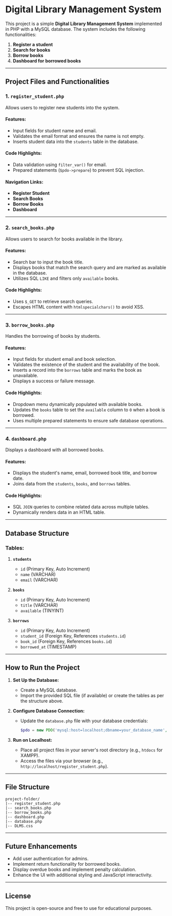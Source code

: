 # Digital Library Management System

This project is a simple **Digital Library Management System** implemented in PHP with a MySQL database. The system includes the following functionalities:

1. **Register a student**
2. **Search for books**
3. **Borrow books**
4. **Dashboard for borrowed books**

---

## Project Files and Functionalities

### 1. **`register_student.php`**
Allows users to register new students into the system.

#### Features:
- Input fields for student name and email.
- Validates the email format and ensures the name is not empty.
- Inserts student data into the `students` table in the database.

#### Code Highlights:
- Data validation using `filter_var()` for email.
- Prepared statements (`$pdo->prepare`) to prevent SQL injection.

#### Navigation Links:
- **Register Student**
- **Search Books**
- **Borrow Books**
- **Dashboard**

---

### 2. **`search_books.php`**
Allows users to search for books available in the library.

#### Features:
- Search bar to input the book title.
- Displays books that match the search query and are marked as available in the database.
- Utilizes SQL `LIKE` and filters only `available` books.

#### Code Highlights:
- Uses `$_GET` to retrieve search queries.
- Escapes HTML content with `htmlspecialchars()` to avoid XSS.

---

### 3. **`borrow_books.php`**
Handles the borrowing of books by students.

#### Features:
- Input fields for student email and book selection.
- Validates the existence of the student and the availability of the book.
- Inserts a record into the `borrows` table and marks the book as unavailable.
- Displays a success or failure message.

#### Code Highlights:
- Dropdown menu dynamically populated with available books.
- Updates the `books` table to set the `available` column to `0` when a book is borrowed.
- Uses multiple prepared statements to ensure safe database operations.

---

### 4. **`dashboard.php`**
Displays a dashboard with all borrowed books.

#### Features:
- Displays the student's name, email, borrowed book title, and borrow date.
- Joins data from the `students`, `books`, and `borrows` tables.

#### Code Highlights:
- SQL `JOIN` queries to combine related data across multiple tables.
- Dynamically renders data in an HTML table.

---

## Database Structure

### Tables:

1. **`students`**
   - `id` (Primary Key, Auto Increment)
   - `name` (VARCHAR)
   - `email` (VARCHAR)

2. **`books`**
   - `id` (Primary Key, Auto Increment)
   - `title` (VARCHAR)
   - `available` (TINYINT)

3. **`borrows`**
   - `id` (Primary Key, Auto Increment)
   - `student_id` (Foreign Key, References `students.id`)
   - `book_id` (Foreign Key, References `books.id`)
   - `borrowed_at` (TIMESTAMP)

---

## How to Run the Project

1. **Set Up the Database:**
   - Create a MySQL database.
   - Import the provided SQL file (if available) or create the tables as per the structure above.

2. **Configure Database Connection:**
   - Update the `database.php` file with your database credentials:
     ```php
     $pdo = new PDO('mysql:host=localhost;dbname=your_database_name', 'username', 'password');
     ```

3. **Run on Localhost:**
   - Place all project files in your server's root directory (e.g., `htdocs` for XAMPP).
   - Access the files via your browser (e.g., `http://localhost/register_student.php`).

---

## File Structure
```
project-folder/
|-- register_student.php
|-- search_books.php
|-- borrow_books.php
|-- dashboard.php
|-- database.php
|-- DLMS.css
```

---

## Future Enhancements
- Add user authentication for admins.
- Implement return functionality for borrowed books.
- Display overdue books and implement penalty calculation.
- Enhance the UI with additional styling and JavaScript interactivity.

---

## License
This project is open-source and free to use for educational purposes.
